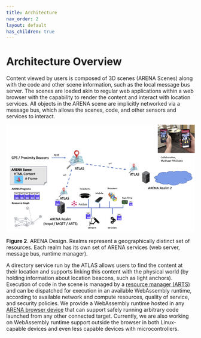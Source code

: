 ```yaml
---
title: Architecture
nav_order: 2
layout: default
has_children: true
---
```


# Architecture Overview

Content viewed by users is composed of 3D scenes (ARENA Scenes) along with the code and other scene information, such as the local message bus server. The scenes are loaded akin to regular web applications within a web browser with the capability to render the content and interact with location services. All objects in the ARENA scene are implicitly networked via a message bus, which allows the scenes, code, and other sensors and services to interact.

![img](../../assets/img/arena-design-overview.png)

**Figure 2**. ARENA Design. Realms represent a geographically distinct set of resources. Each realm has its own set of ARENA services (web server, message bus, runtime manager).

A directory service run by the ATLAS allows users to find the content at their location and supports linking this content with the physical world (by holding information about location beacons, such as light anchors). Execution of code in the scene is managed by a [resource manager (ARTS)](../arts/) and can be dispatched for execution in an available WebAssembly runtime, according to available network and compute resources, quality of service, and security policies. We provide a WebAssembly runtime hosted in any [ARENA browser device](platforms.html) that can support safely running arbitrary code launched from any other connected target. Currently, we are also working on WebAssembly runtime support outside the browser in both Linux-capable devices and even less capable devices with microcontrollers. 
